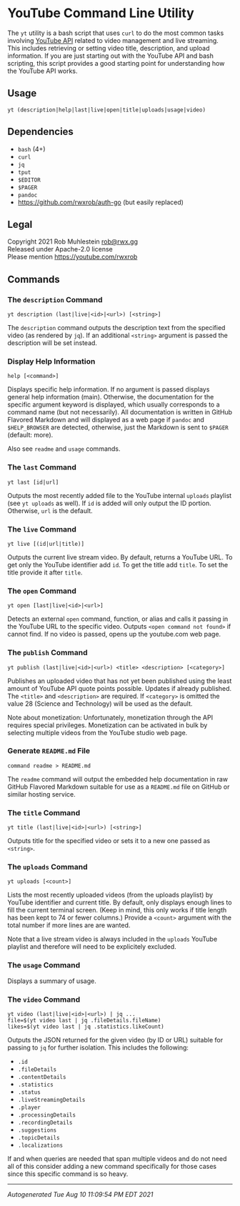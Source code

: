 # YouTube Command Line Utility

The `yt` utility is a bash script that uses `curl` to do the most common
tasks involving [YouTube API] related to video management and live
streaming. This includes retrieving or setting video title, description,
and upload information. If you are just starting out with the YouTube API and bash scripting, this script provides a good starting point for
understanding how the YouTube API works.

[YouTube API]: <https://developers.google.com/youtube/v3/getting-started>

## Usage

```
yt (description|help|last|live|open|title|uploads|usage|video)
```

## Dependencies

* `bash` (4+)
* `curl`
* `jq`
* `tput`
* `$EDITOR`
* `$PAGER`
* `pandoc`
* <https://github.com/rwxrob/auth-go> (but easily replaced)

## Legal

Copyright 2021 Rob Muhlestein <rob@rwx.gg>  
Released under Apache-2.0 license  
Please mention https://youtube.com/rwxrob

## Commands

### The `description` Command

```
yt description (last|live|<id>|<url>) [<string>]
```

The `description` command outputs the description text from the
specified video (as rendered by `jq`).  If an additional `<string>`
argument is passed the description will be set instead.

### Display Help Information

```
help [<command>]
```

Displays specific help information. If no argument is passed displays
general help information (main). Otherwise, the documentation for the
specific argument keyword is displayed, which usually corresponds to
a command name (but not necessarily). All documentation is written in
GitHub Flavored Markdown and will displayed as a web page if `pandoc`
and `$HELP_BROWSER` are detected, otherwise, just the Markdown is sent
to `$PAGER` (default: more).

Also see `readme` and `usage` commands.

### The `last` Command

```
yt last [id|url]
```

Outputs the most recently added file to the YouTube internal `uploads`
playlist (see `yt uploads` as well). If `id` is added will only output
the ID portion. Otherwise, `url` is the default.

### The `live` Command

```
yt live [(id|url|title)]
```

Outputs the current live stream video.  By default, returns a YouTube
URL. To get only the YouTube identifier add `id`. To get the title add
`title`. To set the title provide it after `title`.

### The `open` Command

```
yt open [last|live|<id>|<url>]
```

Detects an external `open` command, function, or alias and calls it
passing in the YouTube URL to the specific video.  Outputs `<open
command not found>` if cannot find. If no video is passed, opens up the
youtube.com web page.

### The `publish` Command

```
yt publish (last|live|<id>|<url>) <title> <description> [<category>]
```

Publishes an uploaded video that has not yet been published using the
least amount of YouTube API quote points possible. Updates if already
published. The `<title>` and `<description>` are required. If
`<category>` is omitted the value 28 (Science and Technology) will be
used as the default.

Note about monetization: Unfortunately, monetization through the API
requires special privileges. Monetization can be activated in bulk by
selecting multiple videos from the YouTube studio web page.

### Generate `README.md` File

```
command readme > README.md
```

The `readme` command will output the embedded help documentation in raw
GitHub Flavored Markdown suitable for use as a `README.md` file on
GitHub or similar hosting service.

### The `title` Command

```
yt title (last|live|<id>|<url>) [<string>]
```

Outputs title for the specified video or sets it to a new one passed as
`<string>`.

### The `uploads` Command

```
yt uploads [<count>]
```

Lists the most recently uploaded videos (from the uploads playlist) by
YouTube identifier and current title. By default, only displays enough
lines to fill the current terminal screen. (Keep in mind, this only
works if title length has been kept to 74 or fewer columns.) Provide
a `<count>` argument with the total number if more lines are are wanted.

Note that a live stream video is always included in the `uploads` YouTube playlist and therefore will need to be explicitely excluded.

### The `usage` Command

Displays a summary of usage.

### The `video` Command

```
yt video (last|live|<id>|<url>) | jq ...
file=$(yt video last | jq .fileDetails.fileName)
likes=$(yt video last | jq .statistics.likeCount)
```

Outputs the JSON returned for the given video (by ID or URL) suitable
for passing to `jq` for further isolation. This includes the following:

* `.id`
* `.fileDetails`
* `.contentDetails`
* `.statistics`
* `.status`
* `.liveStreamingDetails`
* `.player`
* `.processingDetails`
* `.recordingDetails`
* `.suggestions`
* `.topicDetails`
* `.localizations`

If and when queries are needed that span multiple videos and do not need all of this consider adding a new command specifically for those cases since this specific command is so heavy.

----

*Autogenerated Tue Aug 10 11:09:54 PM EDT 2021*

